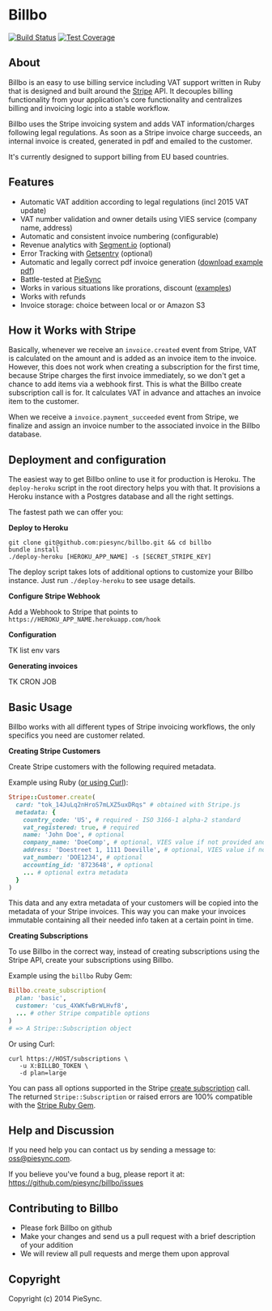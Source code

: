 Billbo
==============
[![Build Status](https://secure.travis-ci.org/piesync/billbo.png?branch=master)](http://travis-ci.org/piesync/billbo)
[![Test Coverage](https://codeclimate.com/github/piesync/billbo/coverage.png)](https://codeclimate.com/github/piesync/billbo)

About
-----

Billbo is an easy to use billing service including VAT support written in Ruby that is designed and built around the [Stripe] API. It decouples billing functionality from your application's core functionality and centralizes billing and invoicing logic into a stable workflow.

Billbo uses the Stripe invoicing system and adds VAT information/charges following legal regulations. As soon as a Stripe invoice charge succeeds, an internal invoice is created, generated in pdf and emailed to the customer.

It's currently designed to support billing from EU based countries.

[Stripe]: https://stripe.com/

Features
--------

* Automatic VAT addition according to legal regulations (incl 2015 VAT update)
* VAT number validation and owner details using VIES service (company name, address)
* Automatic and consistent invoice numbering (configurable)
* Revenue analytics with [Segment.io](https://segment.io/) (optional)
* Error Tracking with [Getsentry](https://getsentry.com/) (optional)
* Automatic and legally correct pdf invoice generation ([download example pdf](https://github.com/piesync/billbo/blob/master/assets/example.pdf?raw=true))
* Battle-tested at [PieSync](http://www.piesync.com)
* Works in various situations like prorations, discount ([examples](https://github.com/piesync/billbo/tree/master/spec/visual))
* Works with refunds
* Invoice storage: choice between local or or Amazon S3

How it Works with Stripe
------------------------

Basically, whenever we receive an `invoice.created` event from Stripe, VAT is calculated on the amount and is added as an invoice item to the invoice. However, this does not work when creating a subscription for the first time, because Stripe charges the first invoice immediately, so we don't get a chance to add items via a webhook first. This is what the Billbo create subscription call is for. It calculates VAT in advance and attaches an invoice item to the customer.

When we receive a `invoice.payment_succeeded` event from Stripe, we finalize and assign an invoice number to the associated invoice in the Billbo database.

Deployment and configuration
----------

The easiest way to get Billbo online to use it for production is Heroku. The `deploy-heroku` script in the root directory helps you with that. It provisions a Heroku instance with a Postgres database and all the right settings.

The fastest path we can offer you:

**Deploy to Heroku**

```
git clone git@github.com:piesync/billbo.git && cd billbo
bundle install
./deploy-heroku [HEROKU_APP_NAME] -s [SECRET_STRIPE_KEY]
```

The deploy script takes lots of additional options to customize your Billbo instance. Just run `./deploy-heroku` to see usage details.

**Configure Stripe Webhook**

Add a Webhook to Stripe that points to `https://HEROKU_APP_NAME.herokuapp.com/hook`

**Configuration**

TK list env vars

**Generating invoices**

TK CRON JOB

Basic Usage
-----------
Billbo works with all different types of Stripe invoicing workflows, the only specifics you need are customer related.

**Creating Stripe Customers**

Create Stripe customers with the following required metadata.

Example using Ruby ([or using Curl](https://stripe.com/docs/api/curl#create_customer)):
```ruby
Stripe::Customer.create(
  card: "tok_14JuLq2nHroS7mLXZ5uxDRqs" # obtained with Stripe.js
  metadata: {
    country_code: 'US', # required - ISO 3166-1 alpha-2 standard
    vat_registered: true, # required
    name: 'John Doe', # optional
    company_name: 'DoeComp', # optional, VIES value if not provided and vat_number is provided
    address: 'Doestreet 1, 1111 Doeville', # optional, VIES value if not provided and vat_number is provided
    vat_number: 'DOE1234', # optional
    accounting_id: '8723648', # optional
    ... # optional extra metadata
  }
)
```
This data and any extra metadata of your customers will be copied into the metadata of your Stripe invoices.
This way you can make your invoices immutable containing all their needed info taken at a certain point in time.


**Creating Subscriptions**

To use Billbo in the correct way, instead of creating subscriptions using the Stripe API, create your subscriptions using Billbo.

Example using the `billbo` Ruby Gem:
```ruby
Billbo.create_subscription(
  plan: 'basic',
  customer: 'cus_4XWKfwBrWLHvf8',
  ... # other Stripe compatible options
)
# => A Stripe::Subscription object
```

Or using Curl:
```
curl https://HOST/subscriptions \
   -u X:BILLBO_TOKEN \
   -d plan=large
```

You can pass all options supported in the Stripe [create subscription](https://stripe.com/docs/api#create_subscription) call. The returned `Stripe::Subscription` or raised errors are 100% compatible with the [Stripe Ruby Gem](https://github.com/stripe/stripe-ruby).

Help and Discussion
-------------------

If you need help you can contact us by sending a message to:
[oss@piesync.com][mail].

[mail]:   mailto:oss@piesync.com

If you believe you've found a bug, please report it at:
https://github.com/piesync/billbo/issues


Contributing to Billbo
----------------------

* Please fork Billbo on github
* Make your changes and send us a pull request with a brief description of your addition
* We will review all pull requests and merge them upon approval

Copyright
---------

Copyright (c) 2014 PieSync.
